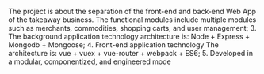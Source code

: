 The project is about the separation of the front-end and back-end Web App of the takeaway business. The functional modules include multiple modules such as merchants, commodities, shopping carts, and user management; 3. The background application technology architecture is: Node + Express + Mongodb + Mongoose; 4. Front-end application technology The architecture is: vue + vuex + vue-router + webpack + ES6; 5. Developed in a modular, componentized, and engineered mode
